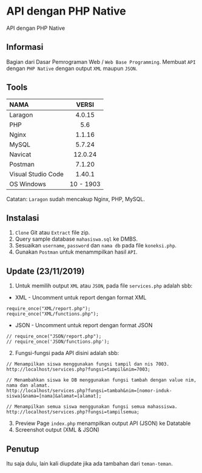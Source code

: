 # API dengan PHP Native
API dengan PHP Native 

## Informasi
Bagian dari Dasar Pemrograman Web / `Web Base Programming`.
Membuat `API` dengan `PHP Native` dengan output `XML` maupun `JSON`.

## Tools
| NAMA | VERSI |
| :--- | :---: | 
| Laragon | 4.0.15 |
| PHP | 5.6 |
| Nginx | 1.1.16 |
| MySQL | 5.7.24 |
| Navicat | 12.0.24 |
| Postman | 7.1.20 |
| Visual Studio Code | 1.40.1 |
| OS Windows | 10 - 1903 |

Catatan: `Laragon` sudah mencakup Nginx, PHP, MySQL.

## Instalasi
1. `Clone` Git atau `Extract` file zip.
2. Query sample database `mahasiswa.sql` ke DMBS. 
3. Sesuaikan `username`, `password` dan `nama db` pada file `koneksi.php`.
3. Gunakan `Postman` untuk menammpilkan hasil `API`.

## Update (23/11/2019)
1. Untuk memilih output `XML` atau `JSON`, pada file `services.php` adalah sbb:
* XML - Uncomment untuk report dengan format XML
```
require_once("XML/report.php");
require_once("XML/functions.php");
```

* JSON - Uncomment untuk report dengan format JSON
```
// require_once("JSON/report.php");
// require_once('JSON/functions.php');
```
2. Fungsi-fungsi pada API disini adalah sbb:
```
// Menampilkan siswa menggunakan fungsi tampil dan nis 7003.
http://localhost/services.php?fungsi=tampil&nim=7003;

// Menambahkan siswa ke DB menggunakan fungsi tambah dengan value nim, nama dan alamat.
http://localhost/services.php?fungsi=tambah&nim=[nomor-induk-siswa]&nama=[nama]&alamat=[alamat];

// Menampilkan semua siswa menggunakan fungsi semua mahassiswa.
http://localhost/services.php?fungsi=tampilsemua;
```
3. Preview Page `index.php` menampilkan output API (JSON) ke Datatable
4. Screenshot output (XML & JSON) 

## Penutup
Itu saja dulu, lain kali diupdate jika ada tambahan dari `teman-teman`.